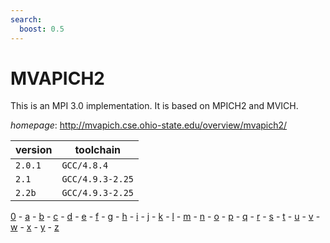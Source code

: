 ```yaml
---
search:
  boost: 0.5
---
```

# MVAPICH2

This is an MPI 3.0 implementation.  It is based on MPICH2 and MVICH.

*homepage*: <http://mvapich.cse.ohio-state.edu/overview/mvapich2/>

version | toolchain
--------|----------
``2.0.1`` | ``GCC/4.8.4``
``2.1`` | ``GCC/4.9.3-2.25``
``2.2b`` | ``GCC/4.9.3-2.25``

[0](../0/index.md) - [a](../a/index.md) - [b](../b/index.md) - [c](../c/index.md) - [d](../d/index.md) - [e](../e/index.md) - [f](../f/index.md) - [g](../g/index.md) - [h](../h/index.md) - [i](../i/index.md) - [j](../j/index.md) - [k](../k/index.md) - [l](../l/index.md) - [m](../m/index.md) - [n](../n/index.md) - [o](../o/index.md) - [p](../p/index.md) - [q](../q/index.md) - [r](../r/index.md) - [s](../s/index.md) - [t](../t/index.md) - [u](../u/index.md) - [v](../v/index.md) - [w](../w/index.md) - [x](../x/index.md) - [y](../y/index.md) - [z](../z/index.md)

